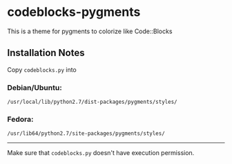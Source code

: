 # codeblocks-pygments
This is a theme for pygments to colorize like Code::Blocks

## Installation Notes
Copy `codeblocks.py` into

### Debian/Ubuntu:
`/usr/local/lib/python2.7/dist-packages/pygments/styles/`

### Fedora:
`/usr/lib64/python2.7/site-packages/pygments/styles/`

----

Make sure that `codeblocks.py` doesn't have execution permission.

